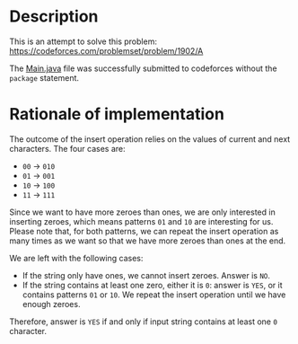 # Description
This is an attempt to solve this problem: https://codeforces.com/problemset/problem/1902/A

The [Main.java](./src/main/java/org/ecroze/Main.java) file was successfully submitted to codeforces without the
`package` statement.

# Rationale of implementation

The outcome of the insert operation relies on the values of current and next characters. The four cases are:
* `00` -> `010`
* `01` -> `001`
* `10` -> `100`
* `11` -> `111`

Since we want to have more zeroes than ones, we are only interested in inserting zeroes, which means patterns
`01` and `10` are interesting for us. Please note that, for both patterns, we can repeat the insert operation as
many times as we want so that we have more zeroes than ones at the end.

We are left with the following cases:
* If the string only have ones, we cannot insert zeroes. Answer is `NO`.
* If the string contains at least one zero, either it is `0`: answer is `YES`, or it contains patterns `01` or `10`. We repeat the insert operation until we have enough zeroes.

Therefore, answer is `YES` if and only if input string contains at least one `0` character.
